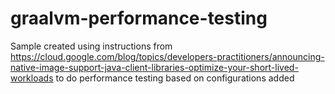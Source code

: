 # graalvm-performance-testing

Sample created using instructions from https://cloud.google.com/blog/topics/developers-practitioners/announcing-native-image-support-java-client-libraries-optimize-your-short-lived-workloads to do performance testing based on configurations added
